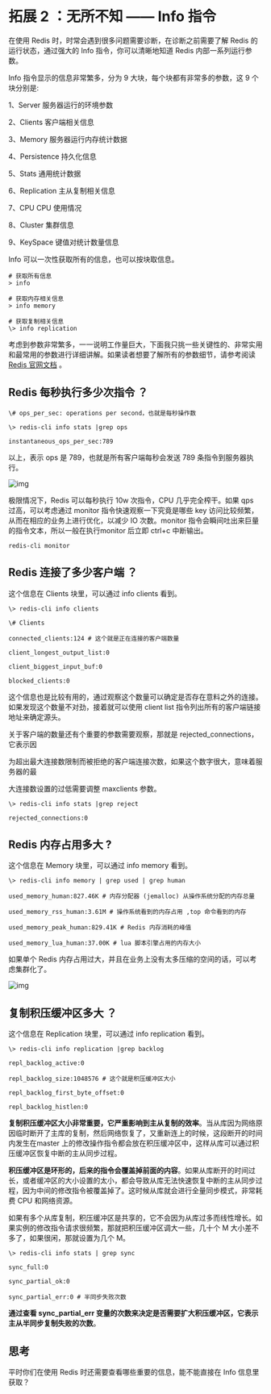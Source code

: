 # 拓展 **2** ：无所不知 **—— Info** 指令

在使用 Redis 时，时常会遇到很多问题需要诊断，在诊断之前需要了解 Redis 的运行状态，通过强大的 Info 指令，你可以清晰地知道 Redis 内部一系列运行参数。

Info 指令显示的信息非常繁多，分为 9 大块，每个块都有非常多的参数，这 9 个块分别是:

1、Server 服务器运行的环境参数

2、Clients 客户端相关信息

3、Memory 服务器运行内存统计数据

4、Persistence 持久化信息

5、Stats 通用统计数据

6、Replication 主从复制相关信息

7、CPU CPU 使用情况

8、Cluster 集群信息

9、KeySpace 键值对统计数量信息

Info 可以一次性获取所有的信息，也可以按块取信息。

```shell
# 获取所有信息
> info

# 获取内存相关信息
> info memory

# 获取复制相关信息
\> info replication
```



考虑到参数非常繁多，一一说明工作量巨大，下面我只挑一些关键性的、非常实用和最常用的参数进行详细讲解。如果读者想要了解所有的参数细节，请参考阅读 [Redis 官网文档](https://redis.io/commands/info)  。

## **Redis** 每秒**执行多少次指令** ？

```
\# ops_per_sec: operations per second，也就是每秒操作数

\> redis-cli info stats |grep ops

instantaneous_ops_per_sec:789
```

以上，表示 ops 是 789，也就是所有客户端每秒会发送 789 条指令到服务器执行。

![img](http://reader.epubee.com/books/mobile/5d/5d739b181259ed5bcb1dffd6f05bddd7/Image00071.jpg)

极限情况下，Redis 可以每秒执行 10w 次指令，CPU 几乎完全榨干。如果 qps 过高，可以考虑通过 monitor 指令快速观察一下究竟是哪些 key 访问比较频繁，从而在相应的业务上进行优化，以减少 IO 次数。monitor 指令会瞬间吐出来巨量的指令文本，所以一般在执行monitor 后立即 ctrl+c 中断输出。

```
redis-cli monitor
```



## **Redis 连接了多少客户端** ？

这个信息在 Clients 块里，可以通过 info clients 看到。

```
\> redis-cli info clients

\# Clients

connected_clients:124 # 这个就是正在连接的客户端数量

client_longest_output_list:0

client_biggest_input_buf:0

blocked_clients:0
```

这个信息也是比较有用的，通过观察这个数量可以确定是否存在意料之外的连接。如果发现这个数量不对劲，接着就可以使用 client list 指令列出所有的客户端链接地址来确定源头。

关于客户端的数量还有个重要的参数需要观察，那就是 rejected_connections，它表示因

为超出最大连接数限制而被拒绝的客户端连接次数，如果这个数字很大，意味着服务器的最

大连接数设置的过低需要调整 maxclients 参数。

```shell
\> redis-cli info stats |grep reject

rejected_connections:0
```



## **Redis** 内存占用多大 **?**

这个信息在 Memory 块里，可以通过 info memory 看到。

```shell
\> redis-cli info memory | grep used | grep human

used_memory_human:827.46K # 内存分配器 (jemalloc) 从操作系统分配的内存总量

used_memory_rss_human:3.61M # 操作系统看到的内存占用 ,top 命令看到的内存

used_memory_peak_human:829.41K # Redis 内存消耗的峰值

used_memory_lua_human:37.00K # lua 脚本引擎占用的内存大小
```



如果单个 Redis 内存占用过大，并且在业务上没有太多压缩的空间的话，可以考虑集群化了。



![img](http://reader.epubee.com/books/mobile/5d/5d739b181259ed5bcb1dffd6f05bddd7/Image00089.jpg)



## 复制**积压缓冲区多大** ？

这个信息在 Replication 块里，可以通过 info replication 看到。

```shell
\> redis-cli info replication |grep backlog

repl_backlog_active:0

repl_backlog_size:1048576 # 这个就是积压缓冲区大小

repl_backlog_first_byte_offset:0

repl_backlog_histlen:0
```



**复制积压缓冲区大小非常重要，它严重影响到主从复制的效率**。当从库因为网络原因临时断开了主库的复制，然后网络恢复了，又重新连上的时候，这段断开的时间内发生在master 上的修改操作指令都会放在积压缓冲区中，这样从库可以通过积压缓冲区恢复中断的主从同步过程。

**积压缓冲区是环形的，后来的指令会覆盖掉前面的内容**。如果从库断开的时间过长，或者缓冲区的大小设置的太小，都会导致从库无法快速恢复中断的主从同步过程，因为中间的修改指令被覆盖掉了。这时候从库就会进行全量同步模式，非常耗费 CPU 和网络资源。

如果有多个从库复制，积压缓冲区是共享的，它不会因为从库过多而线性增长。如果实例的修改指令请求很频繁，那就把积压缓冲区调大一些，几十个 M 大小差不多了，如果很闲，那就设置为几个 M。

```shell
\> redis-cli info stats | grep sync

sync_full:0

sync_partial_ok:0

sync_partial_err:0 # 半同步失败次数
```

**通过查看 sync_partial_err 变量的次数来决定是否需要扩大积压缓冲区，它表示主从半同步复制失败的次数**。



## 思考

平时你们在使用 Redis 时还需要查看哪些重要的信息，能不能直接在 Info 信息里获取？



